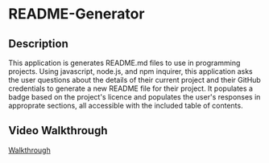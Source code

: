 # README-Generator

## Description
This application is generates README.md files to use in programming projects. Using javascript, node.js, and npm inquirer, this application asks the user questions about the details of their current project and their GitHub credentials to generate a new README file for their project. It populates a badge based on the project's licence and populates the user's responses in approprate sections, all accessible with the included table of contents.

## Video Walkthrough
[Walkthrough](https://drive.google.com/file/d/1MQuBFQ6zOoADGyw0rXyhPgpA9_8p_PQ-/view?usp=sharing)
